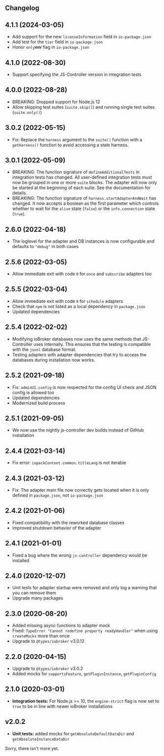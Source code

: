 ## Changelog

<!--
	PLACEHOLDER for next version:
	## __WORK IN PROGRESS__
-->
## 4.1.1 (2024-03-05)
* Add support for the new `licenseInformation` field in `io-package.json`
* Add test for the `tier` field in `io-package.json`
* Honor `onlyWWW` flag in `io-package.json`

## 4.1.0 (2022-08-30)
* Support specifying the JS-Controller version in integration tests

## 4.0.0 (2022-08-28)
* BREAKING: Dropped support for Node.js 12
* Allow skipping test suites (`suite.skip()`) and running single test suites (`suite.only()`)

## 3.0.2 (2022-05-15)
* Fix: Replace the `harness` argument to the `suite()` function with a `getHarness()` function to avoid accessing a stale harness.

## 3.0.1 (2022-05-09)
* BREAKING: The function signature of `defineAdditionalTests` in integration tests has changed. All user-defined integration tests must now be grouped in one or more `suite` blocks. The adapter will now only be started at the beginning of each suite. See the documentation for details.
* BREAKING: The function signature of `harness.startAdapterAndWait` has changed. It now accepts a boolean as the first parameter which controls whether to wait for the `alive` state (`false`) or the `info.connection` state (`true`).

## 2.6.0 (2022-04-18)
* The loglevel for the adapter and DB instances is now configurable and defaults to `"debug"` in both cases

## 2.5.6 (2022-03-05)
* Allow immediate exit with code `0` for `once` and `subscribe` adapters too

## 2.5.5 (2022-03-04)
* Allow immediate exit with code `0` for `schedule` adapters
* Check that `npm` is not listed as a local dependency in `package.json`
* Updated dependencies

## 2.5.4 (2022-02-02)
* Modifying ioBroker databases now uses the same methods that JS-Controller uses internally. This ensures that the testing is compatible with the `jsonl` database format.
* Testing adapters with adapter dependencies that try to access the databases during installation now works.

## 2.5.2 (2021-09-18)
* Fix: `adminUI.config` is now respected for the config UI check and JSON config is allowed too
* Updated dependencies
* Modernized build process

## 2.5.1 (2021-09-05)
* We now use the nightly js-controller dev builds instead of GitHub installation

## 2.4.4 (2021-03-14)
* Fix error: `iopackContent.common.titleLang` is not iterable

## 2.4.3 (2021-03-12)
* Fix: The adapter main file now correctly gets located when it is only defined in `package.json`, not `io-package.json`

## 2.4.2 (2021-01-06)
* Fixed compatibility with the reworked database classes
* Improved shutdown behavior of the adapter

## 2.4.1 (2021-01-01)
* Fixed a bug where the wrong `js-controller` dependency would be installed

## 2.4.0 (2020-12-07)
* Unit tests for adapter startup were removed and only log a warning that you can remove them
* Upgrade many packages

## 2.3.0 (2020-08-20)
* Added missing async functions to adapter mock
* Fixed: `TypeError "Cannot redefine property readyHandler"` when using `createMocks` more than once
* Upgrade to `@types/iobroker` v3.0.12

## 2.2.0 (2020-04-15)
* Upgrade to `@types/iobroker` v3.0.2
* Added mocks for `supportsFeature`, `getPluginInstance`, `getPluginConfig`

## 2.1.0 (2020-03-01)
* **Integration tests:** For Node.js >= 10, the `engine-strict` flag is now set to `true` to be in line with newer ioBroker installations

## v2.0.2
* **Unit tests:** added mocks for `getAbsoluteDefaultDataDir` and `getAbsoluteInstanceDataDir`

Sorry, there isn't more yet.
